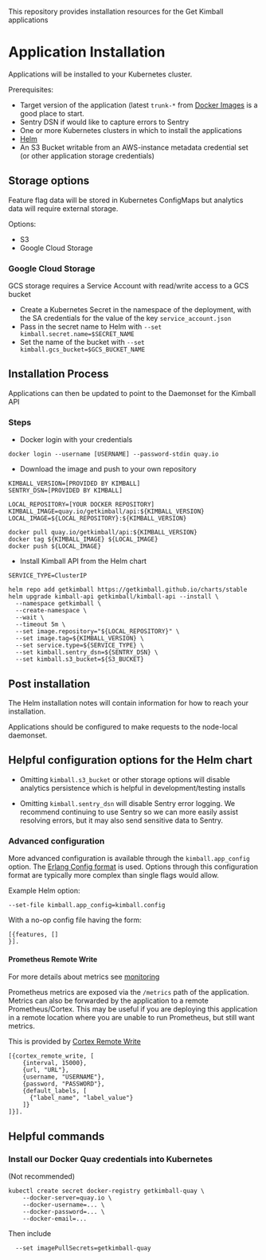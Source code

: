 This repository provides installation resources for the Get Kimball applications

# Application Installation

Applications will be installed to your Kubernetes cluster.

Prerequisites:

* Target version of the application (latest `trunk-*` from [Docker Images](https://quay.io/repository/getkimball/api) is a good place to start.
* Sentry DSN if would like to capture errors to Sentry
* One or more Kubernetes clusters in which to install the applications
* [Helm](https://helm.sh/)
* An S3 Bucket writable from an AWS-instance metadata credential set (or other application storage credentials)

## Storage options

Feature flag data will be stored in Kubernetes ConfigMaps but analytics data will require external storage.

Options:

* S3
* Google Cloud Storage

### Google Cloud Storage

GCS storage requires a Service Account with read/write access to a GCS bucket

* Create a Kubernetes Secret in the namespace of the deployment, with the SA credentials for the value of the key `service_account.json`
* Pass in the secret name to Helm with `--set kimball.secret.name=$SECRET_NAME`
* Set the name of the bucket with `--set kimball.gcs_bucket=$GCS_BUCKET_NAME`

## Installation Process

Applications can then be updated to point to the Daemonset for the Kimball API

### Steps

* Docker login with your credentials

```
docker login --username [USERNAME] --password-stdin quay.io
```

* Download the image and push to your own repository

```
KIMBALL_VERSION=[PROVIDED BY KIMBALL]
SENTRY_DSN=[PROVIDED BY KIMBALL]

LOCAL_REPOSITORY=[YOUR DOCKER REPOSITORY]
KIMBALL_IMAGE=quay.io/getkimball/api:${KIMBALL_VERSION}
LOCAL_IMAGE=${LOCAL_REPOSITORY}:${KIMBALL_VERSION}

docker pull quay.io/getkimball/api:${KIMBALL_VERSION}
docker tag ${KIMBALL_IMAGE} ${LOCAL_IMAGE}
docker push ${LOCAL_IMAGE}
```

* Install Kimball API from the Helm chart

```
SERVICE_TYPE=ClusterIP

helm repo add getkimball https://getkimball.github.io/charts/stable
helm upgrade kimball-api getkimball/kimball-api --install \
  --namespace getkimball \
  --create-namespace \
  --wait \
  --timeout 5m \
  --set image.repository="${LOCAL_REPOSITORY}" \
  --set image.tag=${KIMBALL_VERSION} \
  --set service.type=${SERVICE_TYPE} \
  --set kimball.sentry_dsn=${SENTRY_DSN} \
  --set kimball.s3_bucket=${S3_BUCKET}
```

## Post installation

The Helm installation notes will contain information for how to reach your installation.

Applications should be configured to make requests to the node-local daemonset.


## Helpful configuration options for the Helm chart

* Omitting `kimball.s3_bucket` or other storage options will disable analytics persistence which is helpful in development/testing installs

* Omitting `kimball.sentry_dsn` will disable Sentry error logging. We recommend continuing to use Sentry so we can more easily assist resolving errors, but it may also send sensitive data to Sentry.

### Advanced configuration

More advanced configuration is available through the `kimball.app_config` option. The [Erlang Config format](http://erlang.org/doc/man/config.html) is used. Options through this configuration format are typically more complex than single flags would allow.

Example Helm option:

```
--set-file kimball.app_config=kimball.config
```

With a no-op config file having the form:

```
[{features, []
}].
```

#### Prometheus Remote Write

For more details about metrics see [monitoring](/docs/monitoring.md)

Prometheus metrics are exposed via the `/metrics` path of the application. Metrics can also be forwarded by the application to a remote Prometheus/Cortex. This may be useful if you are deploying this application in a remote location where you are unable to run Prometheus, but still want metrics.

This is provided by [Cortex Remote Write](https://github.com/getkimball/cortex_remote_write)

```
[{cortex_remote_write, [
    {interval, 15000},
    {url, "URL"},
    {username, "USERNAME"},
    {password, "PASSWORD"},
    {default_labels, [
      {"label_name", "label_value"}
    ]}
]}].
```

## Helpful commands

### Install our Docker Quay credentials into Kubernetes

(Not recommended)

```
kubectl create secret docker-registry getkimball-quay \
    --docker-server=quay.io \
    --docker-username=... \
    --docker-password=... \
    --docker-email=...
```

Then include

```
  --set imagePullSecrets=getkimball-quay
```
